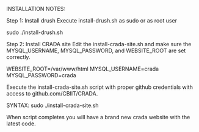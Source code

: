 INSTALLATION NOTES:

Step 1: Install drush
Execute install-drush.sh as sudo or as root user

sudo ./install-drush.sh

Step 2: Install CRADA site
Edit the install-crada-site.sh and make sure the MYSQL_USERNAME, MYSQL_PASSWORD, and WEBSITE_ROOT are set correctly.

WEBSITE_ROOT=/var/www/html
MYSQL_USERNAME=crada
MYSQL_PASSWORD=crada

Execute the install-crada-site.sh script with proper github credentials with access to github.com/CBIIT/CRADA.

SYNTAX:
sudo ./install-crada-site.sh <github username> <github password>

When script completes you will have a brand new crada website with the latest code.


